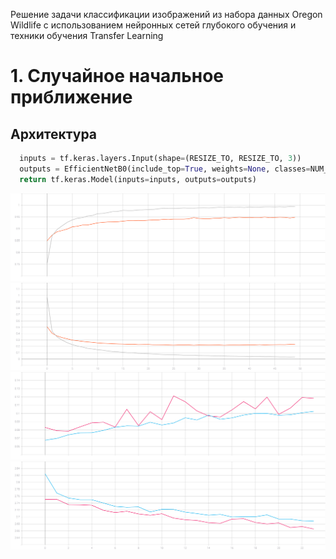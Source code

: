 Решение задачи классификации изображений из набора данных Oregon Wildlife с
использованием нейронных сетей глубокого обучения и техники обучения Transfer
Learning

# 1. Cлучайное начальное приближение
## Архитектура 

```python
  inputs = tf.keras.layers.Input(shape=(RESIZE_TO, RESIZE_TO, 3))
  outputs = EfficientNetB0(include_top=True, weights=None, classes=NUM_CLASSES)(inputs)
  return tf.keras.Model(inputs=inputs, outputs=outputs)
```


![](./graphic/epoch_categorical_accuracy(1).svg)
![](./graphic/epoch_loss(1).svg)
![](./graphic/epoch_categorical_accuracy(2).svg)
![](./graphic/epoch_loss(2).svg)
